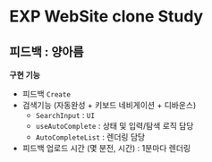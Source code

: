 # EXP WebSite clone Study

## 피드백 : 양아름

**구현 기능**

- 피드백 `Create`
- 검색기능 (자동완성 + 키보드 네비게이션 + 디바운스)
  - `SearchInput` : `UI`
  - `useAutoComplete` : 상태 및 입력/탐색 로직 담당
  - `AutoCompleteList` : 렌더링 담당
- 피드백 업로드 시간 (몇 분전, 시간) : 1분마다 렌더링
